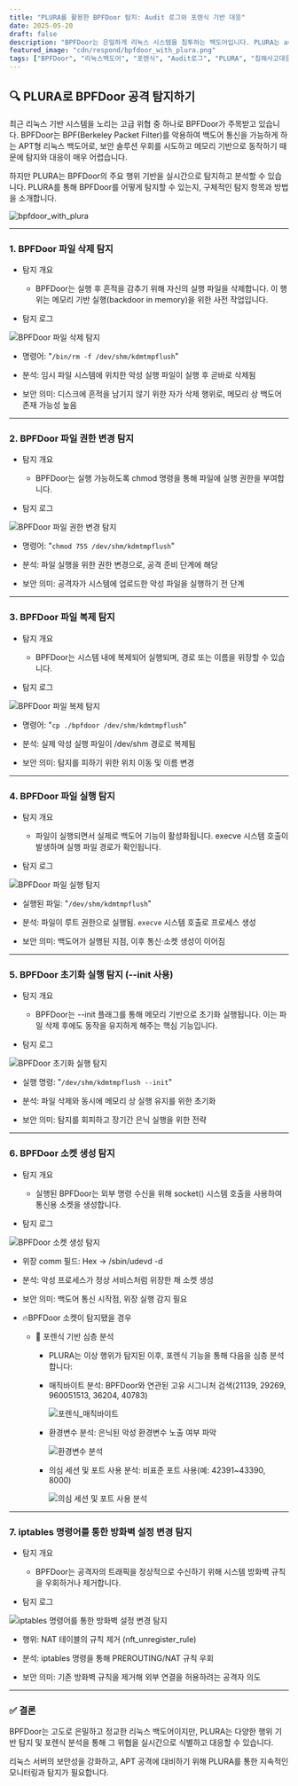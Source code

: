 ```yaml
---
title: "PLURA를 활용한 BPFDoor 탐지: Audit 로그와 포렌식 기반 대응"
date: 2025-05-20
draft: false
description: "BPFDoor는 은밀하게 리눅스 시스템을 침투하는 백도어입니다. PLURA는 audit 로그와 포렌식 분석을 통해 그 행위를 단계별로 식별하고 탐지합니다."
featured_image: "cdn/respond/bpfdoor_with_plura.png"
tags: ["BPFDoor", "리눅스백도어", "포렌식", "Audit로그", "PLURA", "침해사고대응", "소켓탐지"]
---
```


## 🔍 PLURA로 BPFDoor 공격 탐지하기

최근 리눅스 기반 시스템을 노리는 고급 위협 중 하나로 BPFDoor가 주목받고 있습니다. BPFDoor는 BPF(Berkeley Packet Filter)를 악용하여 백도어 통신을 가능하게 하는 APT형 리눅스 백도어로, 보안 솔루션 우회를 시도하고 메모리 기반으로 동작하기 때문에 탐지와 대응이 매우 어렵습니다.

하지만 PLURA는 BPFDoor의 주요 행위 기반을 실시간으로 탐지하고 분석할 수 있습니다. PLURA를 통해 BPFDoor를 어떻게 탐지할 수 있는지, 구체적인 탐지 항목과 방법을 소개합니다.

<!--more-->
![bpfdoor_with_plura](https://blog.plura.io/cdn/respond/bpfdoor_with_plura.png)

---

### 1. BPFDoor 파일 삭제 탐지

- 탐지 개요

  - BPFDoor는 실행 후 흔적을 감추기 위해 자신의 실행 파일을 삭제합니다. 이 행위는 메모리 기반 실행(backdoor in memory)을 위한 사전 작업입니다.

- 탐지 로그

![BPFDoor 파일 삭제 탐지](https://blog.plura.io/cdn/respond/bpfdoor_with_plura_01.png)

  - 명령어: "`/bin/rm -f /dev/shm/kdmtmpflush`"

  - 분석: 임시 파일 시스템에 위치한 악성 실행 파일이 실행 후 곧바로 삭제됨

  - 보안 의미: 디스크에 흔적을 남기지 않기 위한 자가 삭제 행위로, 메모리 상 백도어 존재 가능성 높음

---

### 2. BPFDoor 파일 권한 변경 탐지

- 탐지 개요

  - BPFDoor는 실행 가능하도록 chmod 명령을 통해 파일에 실행 권한을 부여합니다.

- 탐지 로그

![BPFDoor 파일 권한 변경 탐지](https://blog.plura.io/cdn/respond/bpfdoor_with_plura_02.png)

  - 명령어: "`chmod 755 /dev/shm/kdmtmpflush`"

  - 분석: 파일 실행을 위한 권한 변경으로, 공격 준비 단계에 해당

  - 보안 의미: 공격자가 시스템에 업로드한 악성 파일을 실행하기 전 단계

---

### 3. BPFDoor 파일 복제 탐지

- 탐지 개요

  - BPFDoor는 시스템 내에 복제되어 실행되며, 경로 또는 이름을 위장할 수 있습니다.

- 탐지 로그

![BPFDoor 파일 복제 탐지](https://blog.plura.io/cdn/respond/bpfdoor_with_plura_03.png)

  - 명령어: "`cp ./bpfdoor /dev/shm/kdmtmpflush`"

  - 분석: 실제 악성 실행 파일이 /dev/shm 경로로 복제됨

  - 보안 의미: 탐지를 피하기 위한 위치 이동 및 이름 변경

---

### 4. BPFDoor 파일 실행 탐지

- 탐지 개요

  - 파일이 실행되면서 실제로 백도어 기능이 활성화됩니다. execve 시스템 호출이 발생하며 실행 파일 경로가 확인됩니다.

- 탐지 로그

![BPFDoor 파일 실행 탐지](https://blog.plura.io/cdn/respond/bpfdoor_with_plura_04.png)

  - 실행된 파일: "`/dev/shm/kdmtmpflush`"

  - 분석: 파일이 루트 권한으로 실행됨. `execve` 시스템 호출로 프로세스 생성

  - 보안 의미: 백도어가 실행된 지점, 이후 통신·소켓 생성이 이어짐

---

### 5. BPFDoor 초기화 실행 탐지 (--init 사용)

- 탐지 개요

  - BPFDoor는 --init 플래그를 통해 메모리 기반으로 초기화 실행됩니다. 이는 파일 삭제 후에도 동작을 유지하게 해주는 핵심 기능입니다.

- 탐지 로그

![BPFDoor 초기화 실행 탐지](https://blog.plura.io/cdn/respond/bpfdoor_with_plura_05.png)

  - 실행 명령: "`/dev/shm/kdmtmpflush --init`"

  - 분석: 파일 삭제와 동시에 메모리 상 실행 유지를 위한 초기화

  - 보안 의미: 탐지를 회피하고 장기간 은닉 실행을 위한 전략

---

### 6. BPFDoor 소켓 생성 탐지

- 탐지 개요

  - 실행된 BPFDoor는 외부 명령 수신을 위해 socket() 시스템 호출을 사용하여 통신용 소켓을 생성합니다.

- 탐지 로그

![BPFDoor 소켓 생성 탐지](https://blog.plura.io/cdn/respond/bpfdoor_with_plura_06.png)

  - 위장 comm 필드: Hex → /sbin/udevd -d

  - 분석: 악성 프로세스가 정상 서비스처럼 위장한 채 소켓 생성

  - 보안 의미: 백도어 통신 시작점, 위장 실행 감지 필요

- 🔥BPFDoor 소켓이 탐지됐을 경우

  - 🔌 포렌식 기반 심층 분석

    - PLURA는 이상 행위가 탐지된 이후, 포렌식 기능을 통해 다음을 심층 분석합니다:

    - 매직바이트 분석: BPFDoor와 연관된 고유 시그니처 검색(21139, 29269, 960051513, 36204, 40783)

      ![포렌식_매직바이트](https://blog.plura.io/cdn/respond/bpfdoor_with_plura_10.png)

    - 환경변수 분석: 은닉된 악성 환경변수 노출 여부 파악

      ![환경변수 분석](https://blog.plura.io/cdn/respond/bpfdoor_with_plura_07.png)
  
    - 의심 세션 및 포트 사용 분석: 비표준 포트 사용(예: 42391~43390, 8000)

      ![의심 세션 및 포트 사용 분석](https://blog.plura.io/cdn/respond/bpfdoor_with_plura_08.png)

---

### 7. iptables 명령어를 통한 방화벽 설정 변경 탐지

- 탐지 개요

  - BPFDoor는 공격자의 트래픽을 정상적으로 수신하기 위해 시스템 방화벽 규칙을 우회하거나 제거합니다.

- 탐지 로그

![iptables 명령어를 통한 방화벽 설정 변경 탐지](https://blog.plura.io/cdn/respond/bpfdoor_with_plura_09.png)

  - 행위: NAT 테이블의 규칙 제거 (nft_unregister_rule)

  - 분석: iptables 명령을 통해 PREROUTING/NAT 규칙 우회

  - 보안 의미: 기존 방화벽 규칙을 제거해 외부 연결을 허용하려는 공격자 의도

---

### ✅ 결론

BPFDoor는 고도로 은밀하고 정교한 리눅스 백도어이지만, PLURA는 다양한 행위 기반 탐지 및 포렌식 분석을 통해 그 위협을 실시간으로 식별하고 대응할 수 있습니다.

리눅스 서버의 보안성을 강화하고, APT 공격에 대비하기 위해 PLURA를 통한 지속적인 모니터링과 탐지가 필요합니다.
